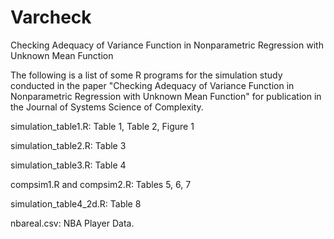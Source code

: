 # Varcheck
Checking Adequacy of Variance Function in Nonparametric Regression with Unknown Mean Function

The following is a list of some R programs for the simulation study conducted in the paper "Checking Adequacy of Variance Function in Nonparametric Regression with Unknown Mean Function" for publication in the Journal of Systems Science of Complexity.

simulation_table1.R: Table 1, Table 2, Figure 1

simulation_table2.R: Table 3

simulation_table3.R: Table 4

compsim1.R and compsim2.R: Tables 5, 6, 7

simulation_table4_2d.R: Table 8

nbareal.csv: NBA Player Data.

